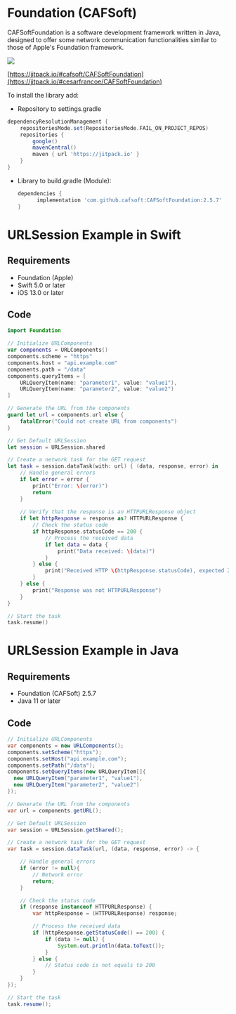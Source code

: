 # Foundation (CAFSoft)

CAFSoftFoundation is a software development framework written in Java, designed to offer some network communication functionalities similar to those of Apple's Foundation framework.

[![](https://jitpack.io/v/cafsoft/CAFSoftFoundation.svg)](https://jitpack.io/#cesarfrancoe/CAFSoftFoundation)


[https://jitpack.io/#cafsoft/CAFSoftFoundation](https://jitpack.io/#cesarfrancoe/CAFSoftFoundation)


To install the library add: 

- Repository to settings.gradle

```gradle
dependencyResolutionManagement {
    repositoriesMode.set(RepositoriesMode.FAIL_ON_PROJECT_REPOS)
    repositories {
        google()
        mavenCentral()
        maven { url 'https://jitpack.io' }
    }
}
```

- Library to build.gradle (Module):

 
   ```gradle
   dependencies {
         implementation 'com.github.cafsoft:CAFSoftFoundation:2.5.7'
   }
   ```

# URLSession Example in Swift

## Requirements

- Foundation (Apple)
- Swift 5.0 or later
- iOS 13.0 or later

## Code
```swift
import Foundation

// Initialize URLComponents
var components = URLComponents()
components.scheme = "https"
components.host = "api.example.com"
components.path = "/data"
components.queryItems = [
    URLQueryItem(name: "parameter1", value: "value1"),
    URLQueryItem(name: "parameter2", value: "value2")
]

// Generate the URL from the components
guard let url = components.url else {
    fatalError("Could not create URL from components")
}

// Get Default URLSession
let session = URLSession.shared

// Create a network task for the GET request
let task = session.dataTask(with: url) { (data, response, error) in
    // Handle general errors
    if let error = error {
        print("Error: \(error)")
        return
    }
    
    // Verify that the response is an HTTPURLResponse object
    if let httpResponse = response as? HTTPURLResponse {
        // Check the status code
        if httpResponse.statusCode == 200 {
            // Process the received data
            if let data = data {
                print("Data received: \(data)")
            }
        } else {
            print("Received HTTP \(httpResponse.statusCode), expected 200")
        }
    } else {
        print("Response was not HTTPURLResponse")
    }
}

// Start the task
task.resume()
```

# URLSession Example in Java

## Requirements
- Foundation (CAFSoft) 2.5.7
- Java 11 or later

## Code
```java
// Initialize URLComponents
var components = new URLComponents();
components.setScheme("https");
components.setHost("api.example.com");
components.setPath("/data");
components.setQueryItems(new URLQueryItem[]{
  new URLQueryItem("parameter1", "value1"),
  new URLQueryItem("parameter2", "value2")
});

// Generate the URL from the components
var url = components.getURL();

// Get Default URLSession
var session = URLSession.getShared();

// Create a network task for the GET request
var task = session.dataTask(url, (data, response, error) -> {

    // Handle general errors
    if (error != null){
        // Network error
        return;
    }

    // Check the status code
    if (response instanceof HTTPURLResponse) {
        var httpResponse = (HTTPURLResponse) response;

        // Process the received data
        if (httpResponse.getStatusCode() == 200) {
            if (data != null) {
                System.out.println(data.toText());
            }
        } else {
            // Status code is not equals to 200
        }
    }
});

// Start the task
task.resume();
```
